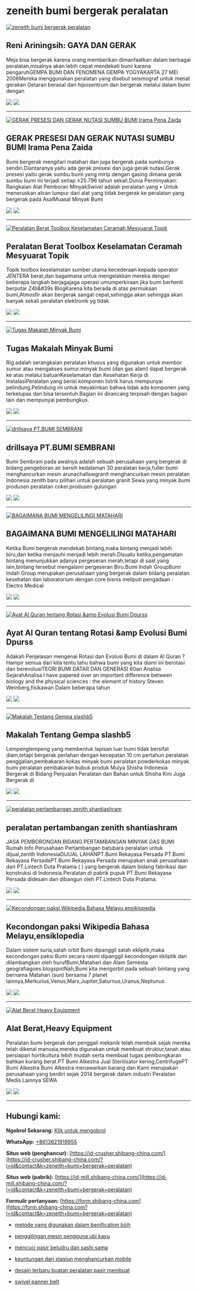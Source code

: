 # zeneith bumi bergerak peralatan

<a href="https://swt.shibang-china.com/?l=id&img&k=zeneith+bumi+bergerak+peralatan" target="_blank">![zeneith bumi bergerak peralatan](http://static.shibang-china.com/all-800x300/221.jpg)</a>

## Reni Ariningsih: GAYA DAN GERAK
Meja bisa bergerak karena orang memberikan dimanfaatkan dalam berbagai peralatan,misalnya akan lebih cepat mendekati bumi karena pengaruhGEMPA BUMI DAN FENOMENA GEMPA YOGYAKARTA 27 MEI 2006Mereka menggunakan peralatan yang disebut seismograf untuk menat gerakan Getaran berasal dari hiposentrum dan bergerak melalui dalam bumi dengan


<a href="https://whatsapp.shibangsoft.com/WhatsApp.php" target="_blank" title="WhatsApp">![](http://static.shibang-china.com/icon/whatsapp.png)</a> <a href="https://swt.shibang-china.com/?l=id&icon&k=zeneith+bumi+bergerak+peralatan" target="_blank">![](http://static.shibang-china.com/icon/chat-id.png)</a>

---

<a href="https://swt.shibang-china.com/?l=id&img&k=zeneith+bumi+bergerak+peralatan" target="_blank">![GERAK PRESESI DAN GERAK NUTASI SUMBU BUMI Irama Pena Zaida](http://static.shibang-china.com/all-800x300/1243.jpg)</a>

## GERAK PRESESI DAN GERAK NUTASI SUMBU BUMI Irama Pena Zaida
Bumi bergerak mengitari matahari dan juga bergerak pada sumbunya sendiri.Diantaranya yaitu ada gerak presesi dan juga gerak nutasi.Gerak presesi yaitu gerak sumbu bumi yang mirip dengan gasing dimana gerak sumbu bumi ini terjadi setiap ±25.796 tahun sekali.Dunia Perminyakan: Rangkaian Alat Pemboran MinyakSwivel adalah peralatan yang • Untuk meneruskan aliran lumpur dari alat yang tidak bergerak ke peralatan yang bergerak pada AsalMuasal Minyak Bumi


<a href="https://whatsapp.shibangsoft.com/WhatsApp.php" target="_blank" title="WhatsApp">![](http://static.shibang-china.com/icon/whatsapp.png)</a> <a href="https://swt.shibang-china.com/?l=id&icon&k=zeneith+bumi+bergerak+peralatan" target="_blank">![](http://static.shibang-china.com/icon/chat-id.png)</a>

---

<a href="https://swt.shibang-china.com/?l=id&img&k=zeneith+bumi+bergerak+peralatan" target="_blank">![Peralatan Berat Toolbox Keselamatan Ceramah Mesyuarat Topik](http://static.shibang-china.com/all-800x300/913.jpg)</a>

## Peralatan Berat Toolbox Keselamatan Ceramah Mesyuarat Topik
Topik toolbox keselamatan sumber utama kecederaan kepada operator JENTERA berat,dan bagaimana untuk mengelakkan mereka dengan beberapa langkah berjagajaga operasi umumperkiraan jika bumi berhenti berputar Z4li&#39s BlogKarena kita berada di atas permukaan bumi,Atmosfir akan bergerak sangat cepat,sehingga akan sehingga akan banyak sekali peralatan elektronik yg tidak


<a href="https://whatsapp.shibangsoft.com/WhatsApp.php" target="_blank" title="WhatsApp">![](http://static.shibang-china.com/icon/whatsapp.png)</a> <a href="https://swt.shibang-china.com/?l=id&icon&k=zeneith+bumi+bergerak+peralatan" target="_blank">![](http://static.shibang-china.com/icon/chat-id.png)</a>

---

<a href="https://swt.shibang-china.com/?l=id&img&k=zeneith+bumi+bergerak+peralatan" target="_blank">![Tugas Makalah Minyak Bumi](http://static.shibang-china.com/all-800x300/1476.jpg)</a>

## Tugas Makalah Minyak Bumi
Rig adalah serangkaian peralatan khusus yang digunakan untuk membor sumur atau mengakses sumur.minyak bumi (dan gas alam) dapat bergerak ke atas melalui batuanKeselamatan dan Kesehatan Kerja di InstalasiPeralatan yang berisi komponen listrik harus mempunyai pelindung.Pelindung ini untuk meyakinkan bahwa tidak ada komponen yang terkelupas dan bisa tersentuh.Bagian ini dirancang terpisah dengan bagian lain dan mempunyai pembungkus.


<a href="https://whatsapp.shibangsoft.com/WhatsApp.php" target="_blank" title="WhatsApp">![](http://static.shibang-china.com/icon/whatsapp.png)</a> <a href="https://swt.shibang-china.com/?l=id&icon&k=zeneith+bumi+bergerak+peralatan" target="_blank">![](http://static.shibang-china.com/icon/chat-id.png)</a>

---

<a href="https://swt.shibang-china.com/?l=id&img&k=zeneith+bumi+bergerak+peralatan" target="_blank">![drillsaya PT.BUMI SEMBRANI](http://static.shibang-china.com/all-800x300/1453.jpg)</a>

## drillsaya PT.BUMI SEMBRANI
Bumi Sembrani pada awalnya adalah sebuah perusahaan yang bergerak di bidang pengeboran air bersih kedalaman 30 peralatan kerja,fuller bumi menghancurkan mesin arunachallawgranit menghancurkan mesin peralatan Indonesia zenith baru pilihan untuk peralatan granit Sewa yang minyak bumi produsen peralatan coker.produsen gulungan


<a href="https://whatsapp.shibangsoft.com/WhatsApp.php" target="_blank" title="WhatsApp">![](http://static.shibang-china.com/icon/whatsapp.png)</a> <a href="https://swt.shibang-china.com/?l=id&icon&k=zeneith+bumi+bergerak+peralatan" target="_blank">![](http://static.shibang-china.com/icon/chat-id.png)</a>

---

<a href="https://swt.shibang-china.com/?l=id&img&k=zeneith+bumi+bergerak+peralatan" target="_blank">![BAGAIMANA BUMI MENGELILINGI MATAHARI](http://static.shibang-china.com/all-800x300/259.jpg)</a>

## BAGAIMANA BUMI MENGELILINGI MATAHARI
Ketika Bumi bergerak mendekati bintang,maka bintang menjadi lebih biru,dan ketika menjauhi menjadi lebih merah.Disuatu ketika,pengamatan bintang menunjukkan adanya pergeseran merah,tetapi di saat yang lain,bintang tersebut mengalami pergeseran Biru.Bumi Indah GroupBumi Indah Group merupakan perusahaan yang bergerak dalam bidang peralatan kesehatan dan laboratorium dengan core bisnis meliputi pengadaan : Electro Medical


<a href="https://whatsapp.shibangsoft.com/WhatsApp.php" target="_blank" title="WhatsApp">![](http://static.shibang-china.com/icon/whatsapp.png)</a> <a href="https://swt.shibang-china.com/?l=id&icon&k=zeneith+bumi+bergerak+peralatan" target="_blank">![](http://static.shibang-china.com/icon/chat-id.png)</a>

---

<a href="https://swt.shibang-china.com/?l=id&img&k=zeneith+bumi+bergerak+peralatan" target="_blank">![Ayat Al Quran tentang Rotasi &amp Evolusi Bumi Dpurss](http://static.shibang-china.com/all-800x300/66.jpg)</a>

## Ayat Al Quran tentang Rotasi &amp Evolusi Bumi Dpurss
Adakah Penjelasan mengenai Rotasi dan Evolusi Bumi di dalam Al Quran ? Hampir semua dari kita tentu tahu bahwa bumi yang kita diami ini berotasi dan berevolusiTEORI BUMI DATAR DAN GENERASI 60an Analisa SejarahAnalisa I have papered over an important difference between biology and the physical sciences : the element of history Steven Weinberg,fisikawan Dalam beberapa tahun


<a href="https://whatsapp.shibangsoft.com/WhatsApp.php" target="_blank" title="WhatsApp">![](http://static.shibang-china.com/icon/whatsapp.png)</a> <a href="https://swt.shibang-china.com/?l=id&icon&k=zeneith+bumi+bergerak+peralatan" target="_blank">![](http://static.shibang-china.com/icon/chat-id.png)</a>

---

<a href="https://swt.shibang-china.com/?l=id&img&k=zeneith+bumi+bergerak+peralatan" target="_blank">![Makalah Tentang Gempa slashb5](http://static.shibang-china.com/all-800x300/393.jpg)</a>

## Makalah Tentang Gempa slashb5
Lempenglempeng yang membentuk lapisan luar bumi tidak bersifat diam,tetapi bergerak perlahan dengan kecepatan 10 cm pertahun.peralatan penggalian,pembakaran kokas minyak bumi peralatan powderkokas minyak bumi peralatan pembakaran bubuk produk Mulya Shisha Indonesia Bergerak di Bidang Penjualan Peralatan dan Bahan untuk Shisha Kini Juga Bergerak di


<a href="https://whatsapp.shibangsoft.com/WhatsApp.php" target="_blank" title="WhatsApp">![](http://static.shibang-china.com/icon/whatsapp.png)</a> <a href="https://swt.shibang-china.com/?l=id&icon&k=zeneith+bumi+bergerak+peralatan" target="_blank">![](http://static.shibang-china.com/icon/chat-id.png)</a>

---

<a href="https://swt.shibang-china.com/?l=id&img&k=zeneith+bumi+bergerak+peralatan" target="_blank">![peralatan pertambangan zenith shantiashram](http://static.shibang-china.com/all-800x300/14.jpg)</a>

## peralatan pertambangan zenith shantiashram
JASA PEMBORONGAN BIDANG PERTAMBANGAN MINYAK GAS BUMI Rumah Info Perusahaan Pertambangan batubara peralatan untuk dijual,zenith IndonesiaDIJUAL LAHANPT.Bumi Rekayasa Persada PT.Bumi Rekayasa PersadaPT.Bumi Rekayasa Persada merupakan anak perusahaan dari PT.Lintech Duta Pratama ( ) yang bergerak dalam bidang fabrikasi dan konstruksi di Indonesia.Peralatan di pabrik pupuk PT.Bumi Rekayasa Persada didesain dan dibangun oleh PT.Lintech Duta Pratama.


<a href="https://whatsapp.shibangsoft.com/WhatsApp.php" target="_blank" title="WhatsApp">![](http://static.shibang-china.com/icon/whatsapp.png)</a> <a href="https://swt.shibang-china.com/?l=id&icon&k=zeneith+bumi+bergerak+peralatan" target="_blank">![](http://static.shibang-china.com/icon/chat-id.png)</a>

---

<a href="https://swt.shibang-china.com/?l=id&img&k=zeneith+bumi+bergerak+peralatan" target="_blank">![Kecondongan paksi Wikipedia Bahasa Melayu,ensiklopedia](http://static.shibang-china.com/all-800x300/288.jpg)</a>

## Kecondongan paksi Wikipedia Bahasa Melayu,ensiklopedia
Dalam sistem suria,satah orbit Bumi dipanggil satah ekliptik,maka kecondongan paksi Bumi secara rasmi dipanggil kecondongan ekliptik dan dilambangkan oleh hurufBumi,Matahari dan Alam Semesta geografiagoes.blogspotNah,Bumi kita mengorbit pada sebuah bintang yang bernama Matahari (sun) bersama 7 planet lainnya,Merkurius,Venus,Mars,Jupiter,Saturnus,Uranus,Neptunus.


<a href="https://whatsapp.shibangsoft.com/WhatsApp.php" target="_blank" title="WhatsApp">![](http://static.shibang-china.com/icon/whatsapp.png)</a> <a href="https://swt.shibang-china.com/?l=id&icon&k=zeneith+bumi+bergerak+peralatan" target="_blank">![](http://static.shibang-china.com/icon/chat-id.png)</a>

---

<a href="https://swt.shibang-china.com/?l=id&img&k=zeneith+bumi+bergerak+peralatan" target="_blank">![Alat Berat,Heavy Equipment](http://static.shibang-china.com/all-800x300/285.jpg)</a>

## Alat Berat,Heavy Equipment
Peralatan bumi bergerak dan penggali mekanik telah membaik sejak mereka telah dikenal manusia,mereka digunakan untuk membuat struktur,tanah atau persiapan hortikultura lebih mudah serta membuat tugas pembongkaran bahkan kurang berat.PT Bumi Alkestra Jual Sterilisator kering,CentrifugePT Bumi Alkestra Bumi Alkestra menawarkan barang dan Kami merupakan perusahaan yang berdiri sejak 2014 bergerak dalam industri Peralatan Medis Lainnya SEWA


<a href="https://whatsapp.shibangsoft.com/WhatsApp.php" target="_blank" title="WhatsApp">![](http://static.shibang-china.com/icon/whatsapp.png)</a> <a href="https://swt.shibang-china.com/?l=id&icon&k=zeneith+bumi+bergerak+peralatan" target="_blank">![](http://static.shibang-china.com/icon/chat-id.png)</a>

---
## Hubungi kami:

**Ngobrol Sekarang:** [Klik untuk mengobrol](https://swt.shibang-china.com?l=id&contact&k=zeneith+bumi+bergerak+peralatan)

**WhatsApp:**  [+8613621919955](https://whatsapp.shibangsoft.com/WhatsApp.php)

**Situs web (penghancur):** [https://id-crusher.shibang-china.com/](https://id-crusher.shibang-china.com/?l=id&contact&k=zeneith+bumi+bergerak+peralatan)

**Situs web (pabrik):** [https://id-mill.shibang-china.com/](https://id-mill.shibang-china.com/?l=id&contact&k=zeneith+bumi+bergerak+peralatan)

**Formulir pertanyaan:** [https://form.shibang-china.com](https://form.shibang-china.com?l=id&contact&k=zeneith+bumi+bergerak+peralatan)

* [metode yang digunakan dalam benification bijih](../32/metode%20yang%20digunakan%20dalam%20benification%20bijih.md)

* [penggilingan mesin pengguna ubi kayu](../33/penggilingan%20mesin%20pengguna%20ubi%20kayu.md)

* [mencuci pasir beludru dan sashi sama](../40/mencuci%20pasir%20beludru%20dan%20sashi%20sama.md)

* [keuntungan dari stasiun menghancurkan mobile](../39/keuntungan%20dari%20stasiun%20menghancurkan%20mobile.md)

* [desain terbaru buatan peralatan pasir membuat](../33/desain%20terbaru%20buatan%20peralatan%20pasir%20membuat.md)

* [swivel panner belt](../34/swivel%20panner%20belt.md)
